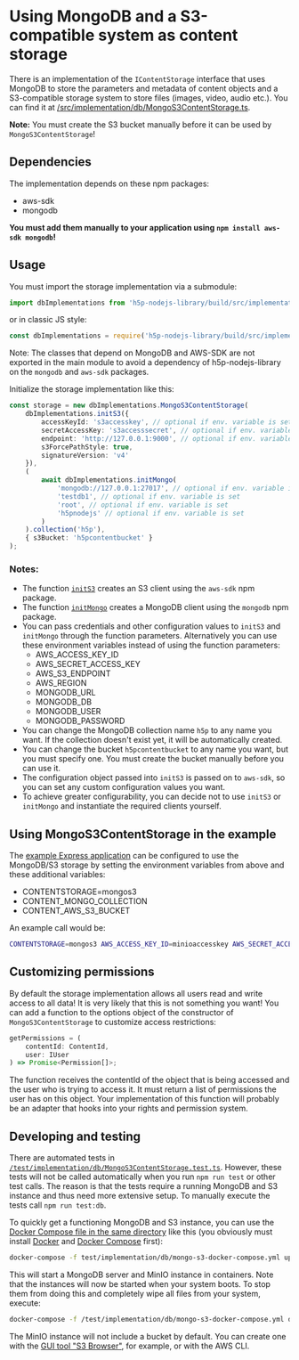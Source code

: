 # Using MongoDB and a S3-compatible system as content storage

There is an implementation of the `IContentStorage` interface that uses MongoDB
to store the parameters and metadata of content objects and a S3-compatible
storage system to store files (images, video, audio etc.). You can find it at
[/src/implementation/db/MongoS3ContentStorage.ts](/src/implementation/db/MongoS3ContentStorage.ts).

**Note:** You must create the S3 bucket manually before it can be used by
`MongoS3ContentStorage`!

## Dependencies

The implementation depends on these npm packages:

-   aws-sdk
-   mongodb

**You must add them manually to your application using `npm install aws-sdk mongodb`!**

## Usage

You must import the storage implementation via a submodule:

```ts
import dbImplementations from 'h5p-nodejs-library/build/src/implementation/db';
```

or in classic JS style:

```js
const dbImplementations = require('h5p-nodejs-library/build/src/implementation/db');
```

Note: The classes that depend on MongoDB and AWS-SDK are not exported in the
main module to avoid a dependency of h5p-nodejs-library on the `mongodb` and
`aws-sdk` packages.

Initialize the storage implementation like this:

```ts
const storage = new dbImplementations.MongoS3ContentStorage(
    dbImplementations.initS3({
        accessKeyId: 's3accesskey', // optional if env. variable is set
        secretAccessKey: 's3accesssecret', // optional if env. variable is set
        endpoint: 'http://127.0.0.1:9000', // optional if env. variable is set
        s3ForcePathStyle: true,
        signatureVersion: 'v4'
    }),
    (
        await dbImplementations.initMongo(
            'mongodb://127.0.0.1:27017', // optional if env. variable is set
            'testdb1', // optional if env. variable is set
            'root', // optional if env. variable is set
            'h5pnodejs' // optional if env. variable is set
        )
    ).collection('h5p'),
    { s3Bucket: 'h5pcontentbucket' }
);
```

### Notes:

-   The function [`initS3`](/src/implementation/db/initS3.ts) creates an S3
    client using the `aws-sdk` npm package.
-   The function [`initMongo`](/src/implementation/db/initMongo.ts) creates
    a MongoDB client using the `mongodb` npm package.
-   You can pass credentials and other configuration values to `initS3` and
    `initMongo` through the function parameters. Alternatively you can use these
    environment variables instead of using the function parameters:
    -   AWS_ACCESS_KEY_ID
    -   AWS_SECRET_ACCESS_KEY
    -   AWS_S3_ENDPOINT
    -   AWS_REGION
    -   MONGODB_URL
    -   MONGODB_DB
    -   MONGODB_USER
    -   MONGODB_PASSWORD
-   You can change the MongoDB collection name `h5p` to any name you want. If the
    collection doesn't exist yet, it will be automatically created.
-   You can change the bucket `h5pcontentbucket` to any name you want, but you
    must specify one. You must create the bucket manually before you can use it.
-   The configuration object passed into `initS3` is passed on to `aws-sdk`, so
    you can set any custom configuration values you want.
-   To achieve greater configurability, you can decide not to use `initS3` or
    `initMongo` and instantiate the required clients yourself.

## Using MongoS3ContentStorage in the example

The [example Express application](/examples/express.ts) can be configured to
use the MongoDB/S3 storage by setting the environment variables from above and
these additional variables:

-   CONTENTSTORAGE=mongos3
-   CONTENT_MONGO_COLLECTION
-   CONTENT_AWS_S3_BUCKET

An example call would be:

```sh
CONTENTSTORAGE=mongos3 AWS_ACCESS_KEY_ID=minioaccesskey AWS_SECRET_ACCESS_KEY=miniosecret AWS_S3_ENDPOINT="http://127.0.0.1:9000" MONGODB_URL="mongodb://127.0.0.1:27017" MONGODB_DB=testdb1 MONGODB_USER=root MONGODB_PASSWORD=h5pnodejs CONTENT_AWS_S3_BUCKET=testbucket1 CONTENT_MONGO_COLLECTION=h5p npm start
```

## Customizing permissions

By default the storage implementation allows all users read and write access to
all data! It is very likely that this is not something you want!
You can add a function to the options object of the constructor of
`MongoS3ContentStorage` to customize access restrictions:

```ts
getPermissions = (
    contentId: ContentId,
    user: IUser
) => Promise<Permission[]>;
```

The function receives the contentId of the object that is being accessed and the user who is trying to access it. It must return a list of permissions the user
has on this object. Your implementation of this function will probably be an
adapter that hooks into your rights and permission system.

## Developing and testing

There are automated tests in [`/test/implementation/db/MongoS3ContentStorage.test.ts`](/test/implementation/db/MongoS3ContentStorage.test.ts).
However, these tests will not be called automatically when you run `npm run test`
or other test calls. The reason is that the tests require a running MongoDB and S3
instance and thus need more extensive setup. To manually execute the tests
call `npm run test:db`.

To quickly get a functioning MongoDB and S3 instance, you can use the [Docker
Compose file in the same directory](/test/implementation/db/mongo-s3-docker-compose.yml)
like this (you obviously must install [Docker](https://docs.docker.com/engine/install/)
and [Docker Compose](https://docs.docker.com/compose/install/) first):

```sh
docker-compose -f test/implementation/db/mongo-s3-docker-compose.yml up -d
```

This will start a MongoDB server and MinIO instance in containers. Note that the
instances will now be started when your system boots. To stop them from doing
this and completely wipe all files from your system, execute:

```sh
docker-compose -f /test/implementation/db/mongo-s3-docker-compose.yml down -v
```

The MinIO instance will not include a bucket by default. You can create one
with the [GUI tool "S3 Browser"](https://s3browser.com/), for example, or
with the AWS CLI.
